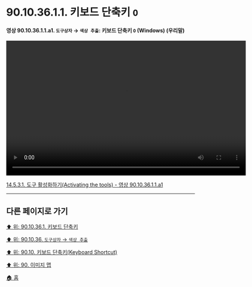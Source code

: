 # 90.10.36.1.1. 키보드 단축키 `O`

<a id="90-10-36-01-01-a1"></a>

#### 영상 90.10.36.1.1.a1. `도구상자` → `색상 추출`: 키보드 단축키 `O` (Windows) (우리말)
<video controls="controls" width="640" height="360" src="https://github.com/wonder13662/gimp/assets/15767104/55c8d0a8-235e-4033-8e9d-bb673ebd9060"></video>

[14.5.3.1. 도구 활성화하기(Activating the tools) - 영상 90.10.36.1.1.a1](./14-05-03-01-activating_the_tool.md#90-10-36-01-01-a1)

***

## 다른 페이지로 가기

[⬆️ 위: 90.10.36.1. 키보드 단축키](./90-10-36-01-00-keyboard_shortcut.md)

[⬆️ 위: 90.10.36. `도구상자` → `색상 추출`](./90-10-36-00-tool_box-color_picker.md)

[⬆️ 위: 90.10. 키보드 단축키(Keyboard Shortcut)](./90-10-00-keyboard_shortcut.md)

[⬆️ 위: 90. 이미지 맵](./90-00-image-map.md)

[🏠 홈](./00-home.md)